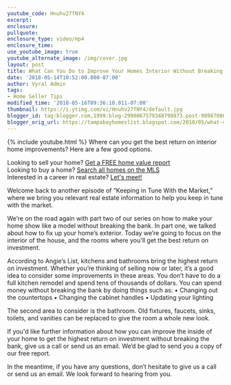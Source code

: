 ```yaml
---
youtube_code: Hnuhv27fNY4
excerpt:
enclosure:
pullquote:
enclosure_type: video/mp4
enclosure_time:
use_youtube_image: true
youtube_alternate_image: /img/cover.jpg
layout: post
title: What Can You Do to Improve Your Homes Interior Without Breaking the Bank?
date: '2018-05-14T10:52:00.000-07:00'
author: Vyral Admin
tags:
- Home Seller Tips
modified_time: '2018-05-16T09:36:10.011-07:00'
thumbnail: https://i.ytimg.com/vi/Hnuhv27fNY4/default.jpg
blogger_id: tag:blogger.com,1999:blog-2990067579348798973.post-989870863640953237
blogger_orig_url: https://tampabayhomeslist.blogspot.com/2018/05/what-can-you-do-to-improve-your-homes.html
---
```

{% include youtube.html %}
Where can you get the best return on interior home improvements?
Here are a few good options.

<div class="post-cta">
Looking to sell your home? <a href="https://www.tampabayhomeslist.com/cma/property-valuation/" target="_blank">Get a FREE home value report</a><br>
Looking to buy a home? <a href="https://www.tampabayhomeslist.com/search/advanced_search/" target="_blank">Search all homes on the MLS</a><br>
Interested in a career in real estate? <a href="http://tampabaycareers.blogspot.com/p/skype-or-coffee-meeting.html" target="_blank">Let's meet!</a>
</div>

Welcome back to another episode of “Keeping in Tune With the Market,” where we bring you relevant real estate information to help you keep in tune with the market.

We’re on the road again with part two of our series on how to make your home show like a model without breaking the bank. In part one, we talked about how to fix up your home’s exterior. Today we’re going to focus on the interior of the house, and the rooms where you'll get the best return on investment.

According to Angie’s List, kitchens and bathrooms bring the highest return on investment. Whether you’re thinking of selling now or later, it’s a good idea to consider some improvements in these areas. You don’t have to do a full kitchen remodel and spend tens of thousands of dollars. You can spend money without breaking the bank by doing things such as:
• Changing out the countertops
• Changing the cabinet handles
• Updating your lighting

The second area to consider is the bathroom. Old fixtures, faucets, sinks, toilets, and vanities can be replaced to give the room a whole new look.

If you'd like further information about how you can improve the inside of your home to get the highest return on investment without breaking the bank, give us a call or send us an email. We’d be glad to send you a copy of our free report.

In the meantime, if you have any questions, don’t hesitate to give us a call or send us an email. We look forward to hearing from you.
